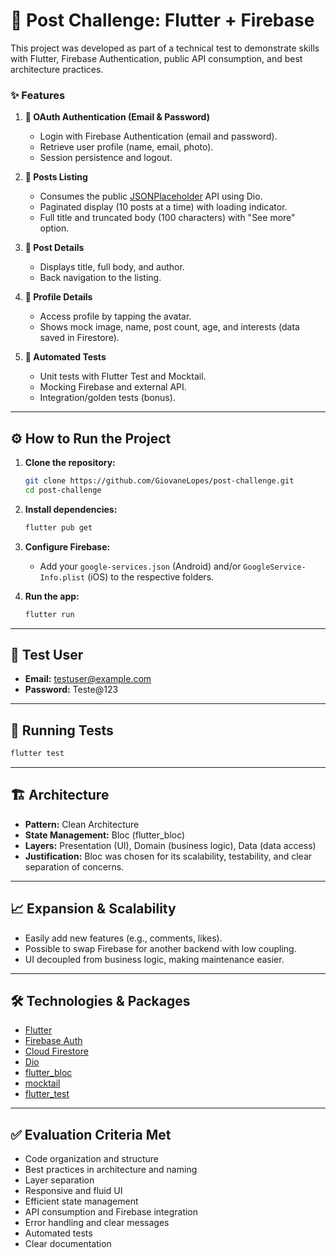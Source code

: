 # 🚀 Post Challenge: Flutter + Firebase

This project was developed as part of a technical test to demonstrate skills with Flutter, Firebase Authentication, public API consumption, and best architecture practices.

### ✨ Features

1. **🔐 OAuth Authentication (Email & Password)**
    - Login with Firebase Authentication (email and password).
    - Retrieve user profile (name, email, photo).
    - Session persistence and logout.

2. **📝 Posts Listing**
    - Consumes the public [JSONPlaceholder](https://jsonplaceholder.typicode.com/posts) API using Dio.
    - Paginated display (10 posts at a time) with loading indicator.
    - Full title and truncated body (100 characters) with "See more" option.

3. **📄 Post Details**
    - Displays title, full body, and author.
    - Back navigation to the listing.

4. **👤 Profile Details**
    - Access profile by tapping the avatar.
    - Shows mock image, name, post count, age, and interests (data saved in Firestore).

5. **🧪 Automated Tests**
    - Unit tests with Flutter Test and Mocktail.
    - Mocking Firebase and external API.
    - Integration/golden tests (bonus).

---

## ⚙️ How to Run the Project

1. **Clone the repository:**
    ```bash
    git clone https://github.com/GiovaneLopes/post-challenge.git
    cd post-challenge
    ```

2. **Install dependencies:**
    ```bash
    flutter pub get
    ```

3. **Configure Firebase:**
    - Add your `google-services.json` (Android) and/or `GoogleService-Info.plist` (iOS) to the respective folders.

4. **Run the app:**
    ```bash
    flutter run
    ```

---

## 👥 Test User

- **Email:** testuser@example.com
- **Password:** Teste@123

---

## 🧪 Running Tests

```bash
flutter test
```

---

## 🏗️ Architecture

- **Pattern:** Clean Architecture
- **State Management:** Bloc (flutter_bloc)
- **Layers:** Presentation (UI), Domain (business logic), Data (data access)
- **Justification:** Bloc was chosen for its scalability, testability, and clear separation of concerns.

---

## 📈 Expansion & Scalability

- Easily add new features (e.g., comments, likes).
- Possible to swap Firebase for another backend with low coupling.
- UI decoupled from business logic, making maintenance easier.

---

## 🛠️ Technologies & Packages

- [Flutter](https://flutter.dev/)
- [Firebase Auth](https://firebase.google.com/docs/auth)
- [Cloud Firestore](https://firebase.google.com/docs/firestore)
- [Dio](https://pub.dev/packages/dio)
- [flutter_bloc](https://pub.dev/packages/flutter_bloc)
- [mocktail](https://pub.dev/packages/mocktail)
- [flutter_test](https://api.flutter.dev/flutter/flutter_test/flutter_test-library.html)

---

## ✅ Evaluation Criteria Met

- Code organization and structure
- Best practices in architecture and naming
- Layer separation
- Responsive and fluid UI
- Efficient state management
- API consumption and Firebase integration
- Error handling and clear messages
- Automated tests
- Clear documentation


